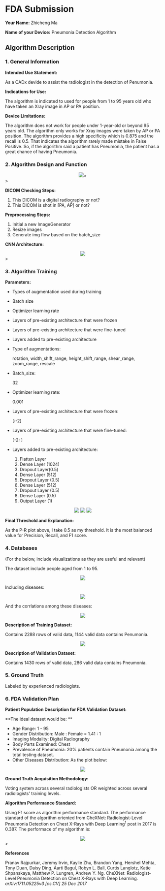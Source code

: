 # FDA  Submission

**Your Name:**
Zhicheng Ma

**Name of your Device:**
Pneumonia Detection Algorithm
## Algorithm Description 

### 1. General Information

**Intended Use Statement:** 

As a CADx devide to assist the radiologist in the detection of Penumonia.

**Indications for Use:**

The algorithm is indicated to used for people from 1 to 95 years old who have taken an Xray image in AP or PA position.

**Device Limitations:**

The algorithm does not work for people under 1-year-old or beyond 95 years old. The algorithm only works for Xray images were taken by AP or PA position.
The algorithm provides a high specificity which is 0.875 and the recall is 0.5. That indicates the algorithm rarely made mistake in False Positive.
So, if the algorithm said a patient has Pneumonia, the patient has a great chance of having Pneumonia.

### 2. Algorithm Design and Function

<center>
	<img src="img/Algorithmflowchart.png">>
</center>>

**DICOM Checking Steps:**

1. This DICOM is a digital radiography or not?
2. This DICOM is shot in [PA, AP] or not?

**Preprocessing Steps:**

1. Initial a new ImageGenerator
2. Resize images
3. Generate img flow based on the batch_size 

**CNN Architecture:**

<center>
	<img src="img/CNNArichitecture.png">
</center>>

### 3. Algorithm Training

**Parameters:**
* Types of augmentation used during training
* Batch size
* Optimizer learning rate
* Layers of pre-existing architecture that were frozen
* Layers of pre-existing architecture that were fine-tuned
* Layers added to pre-existing architecture

* Type of augmentations:

	rotation,
	width_shift_range,
	height_shift_range,
	shear_range,
	zoom_range,
	rescale

* Batch_size:

	32

* Optimizer learning rate:

	0.001

* Layers of pre-existing architecture that were frozen:

	[:-2]

* Layers of pre-existing architecture that were fine-tuned:

	[-2: ]

* Layers added to pre-existing architecture:

	1. Flatten Layer
	2. Dense Layer (1024)
	3. Dropout Layer(0.5)
	4. Dense Layer (512)
	5. Dropout Layer (0.5)
	6. Dense Layer (512)
	7. Dropout Layer (0.5)
	8. Dense Layer (0.5)
	9. Output Layer (1)

<center>
	<img src="img/traininghistoryaccuracy.png">
	<img src="img/traininghistoryloss.png">
	<img src="img/P-Rcurve.png">
</center>

**Final Threshold and Explanation:**

As the P-R plot above, I take 0.5 as my threshold. It is the most balanced value for Precision, Recall, and F1 score.

### 4. Databases
 (For the below, include visualizations as they are useful and relevant)

The dataset include people aged from 1 to 95.

<center>
	<img src="img/AgeDist.png">
</center>

Including diseases:

<center>
	<img src="img/findinglabels.png">
</center>

And the corrlations among these diseases:

<center>
	<img src="img/heat.png">
</center>

**Description of Training Dataset:** 

Contains 2288 rows of valid data, 1144 valid data contains Penumonia.

<center>
	<img src="img/trainingseq.png">
</center>

**Description of Validation Dataset:** 

Contains 1430 rows of valid data, 286 valid data contains Pneumonia.

### 5. Ground Truth

Labeled by experienced radiologists.

### 6. FDA Validation Plan

**Patient Population Description for FDA Validation Dataset:**

**The ideal dataset would be: **
* Age Range: 1 - 95
* Gender Distribution: Male : Female = 1.41 : 1
* Imaging Modality: Digital Radiography
* Body Parts Examined: Chest
* Prevalence of Pneumonia: 20% patients contain Pneumonia among the total testing dataset.
* Other Diseases Distribution: As the plot below:

<center>
	<img src="img/findinglabels.png">
</center> 

**Ground Truth Acquisition Methodology:**

Voting system across several radiologists OR weighted across several radiologists' training levels.

**Algorithm Performance Standard:**

Using F1 score as algorithm performance standard.
The performance standard of the algorithm oriented from CheXNet: Radiologist-Level Pneumonia Detection on Chest X-Rays with Deep Learning<sup>1</sup> post in 2017 is 0.387.
The performace of my algorithm is: 

<center>
	<img src="img/F1.png">
</center>>

**References**

Pranav Rajpurkar, Jeremy Irvin, Kaylie Zhu, Brandon Yang, Hershel Mehta, Tony Duan, Daisy Ding, Aarti Bagul, Robyn L. Ball, Curtis Langlotz, Katie Shpanskaya, Matthew P. Lungren, Andrew Y. Ng. CheXNet: Radiologist-Level Pneumonia Detection on Chest X-Rays with Deep Learning. *arXiv:1711.05225v3 [cs.CV] 25 Dec 2017*
